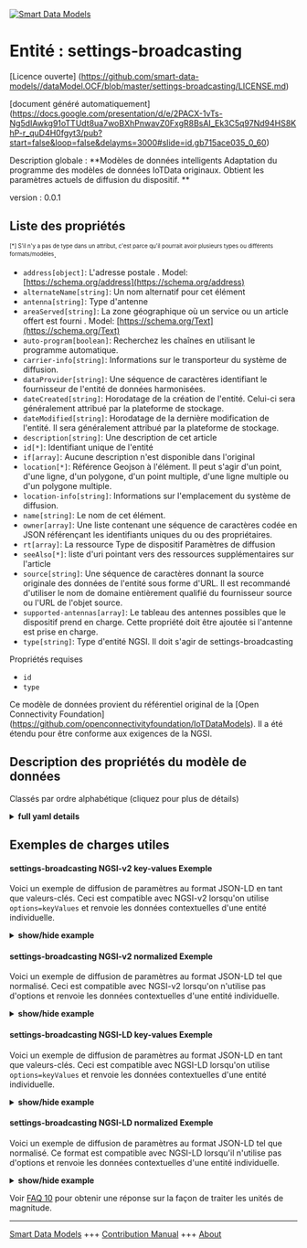 <!-- 10-Header -->  
[![Smart Data Models](https://smartdatamodels.org/wp-content/uploads/2022/01/SmartDataModels_logo.png "Logo")](https://smartdatamodels.org)  
Entité : settings-broadcasting  
==============================<!-- /10-Header -->  
<!-- 15-License -->  
[Licence ouverte] (https://github.com/smart-data-models//dataModel.OCF/blob/master/settings-broadcasting/LICENSE.md)  
[document généré automatiquement] (https://docs.google.com/presentation/d/e/2PACX-1vTs-Ng5dIAwkg91oTTUdt8ua7woBXhPnwavZ0FxgR8BsAI_Ek3C5q97Nd94HS8KhP-r_quD4H0fgyt3/pub?start=false&loop=false&delayms=3000#slide=id.gb715ace035_0_60)  
<!-- /15-License -->  
<!-- 20-Description -->  
Description globale : **Modèles de données intelligents Adaptation du programme des modèles de données IoTData originaux. Obtient les paramètres actuels de diffusion du dispositif. **  
version : 0.0.1  
<!-- /20-Description -->  
<!-- 30-PropertiesList -->  

## Liste des propriétés  

<sup><sub>[*] S'il n'y a pas de type dans un attribut, c'est parce qu'il pourrait avoir plusieurs types ou différents formats/modèles</sub></sup>.  
- `address[object]`: L'adresse postale  . Model: [https://schema.org/address](https://schema.org/address)- `alternateName[string]`: Un nom alternatif pour cet élément  - `antenna[string]`: Type d'antenne  - `areaServed[string]`: La zone géographique où un service ou un article offert est fourni  . Model: [https://schema.org/Text](https://schema.org/Text)- `auto-program[boolean]`: Recherchez les chaînes en utilisant le programme automatique.  - `carrier-info[string]`: Informations sur le transporteur du système de diffusion.  - `dataProvider[string]`: Une séquence de caractères identifiant le fournisseur de l'entité de données harmonisées.  - `dateCreated[string]`: Horodatage de la création de l'entité. Celui-ci sera généralement attribué par la plateforme de stockage.  - `dateModified[string]`: Horodatage de la dernière modification de l'entité. Il sera généralement attribué par la plateforme de stockage.  - `description[string]`: Une description de cet article  - `id[*]`: Identifiant unique de l'entité  - `if[array]`: Aucune description n'est disponible dans l'original  - `location[*]`: Référence Geojson à l'élément. Il peut s'agir d'un point, d'une ligne, d'un polygone, d'un point multiple, d'une ligne multiple ou d'un polygone multiple.  - `location-info[string]`: Informations sur l'emplacement du système de diffusion.  - `name[string]`: Le nom de cet élément.  - `owner[array]`: Une liste contenant une séquence de caractères codée en JSON référençant les identifiants uniques du ou des propriétaires.  - `rt[array]`: La ressource Type de dispositif Paramètres de diffusion  - `seeAlso[*]`: liste d'uri pointant vers des ressources supplémentaires sur l'article  - `source[string]`: Une séquence de caractères donnant la source originale des données de l'entité sous forme d'URL. Il est recommandé d'utiliser le nom de domaine entièrement qualifié du fournisseur source ou l'URL de l'objet source.  - `supported-antennas[array]`: Le tableau des antennes possibles que le dispositif prend en charge. Cette propriété doit être ajoutée si l'antenne est prise en charge.  - `type[string]`: Type d'entité NGSI. Il doit s'agir de settings-broadcasting  <!-- /30-PropertiesList -->  
<!-- 35-RequiredProperties -->  
Propriétés requises  
- `id`  - `type`  <!-- /35-RequiredProperties -->  
<!-- 40-RequiredProperties -->  
Ce modèle de données provient du référentiel original de la [Open Connectivity Foundation] (https://github.com/openconnectivityfoundation/IoTDataModels). Il a été étendu pour être conforme aux exigences de la NGSI.  
<!-- /40-RequiredProperties -->  
<!-- 50-DataModelHeader -->  
## Description des propriétés du modèle de données  
Classés par ordre alphabétique (cliquez pour plus de détails)  
<!-- /50-DataModelHeader -->  
<!-- 60-ModelYaml -->  
<details><summary><strong>full yaml details</strong></summary>    
```yaml  
settings-broadcasting:    
  description: 'Smart Data Models Program adaptation of the original IoTData data Models. Gets current device broadcasting settings.'    
  properties:    
    address:    
      description: 'The mailing address'    
      properties:    
        addressCountry:    
          description: 'Property. The country. For example, Spain. Model:''https://schema.org/addressCountry'''    
          type: string    
        addressLocality:    
          description: 'Property. The locality in which the street address is, and which is in the region. Model:''https://schema.org/addressLocality'''    
          type: string    
        addressRegion:    
          description: 'Property. The region in which the locality is, and which is in the country. Model:''https://schema.org/addressRegion'''    
          type: string    
        postOfficeBoxNumber:    
          description: 'Property. The post office box number for PO box addresses. For example, 03578. Model:''https://schema.org/postOfficeBoxNumber'''    
          type: string    
        postalCode:    
          description: 'Property. The postal code. For example, 24004. Model:''https://schema.org/https://schema.org/postalCode'''    
          type: string    
        streetAddress:    
          description: 'Property. The street address. Model:''https://schema.org/streetAddress'''    
          type: string    
      type: object    
      x-ngsi:    
        model: https://schema.org/address    
        type: Property    
    alternateName:    
      description: 'An alternative name for this item'    
      type: string    
      x-ngsi:    
        type: Property    
    antenna:    
      description: 'Type of antenna'    
      type: string    
      x-ngsi:    
        type: Property    
    areaServed:    
      description: 'The geographic area where a service or offered item is provided'    
      type: string    
      x-ngsi:    
        model: https://schema.org/Text    
        type: Property    
    auto-program:    
      description: 'Scan for channels using Auto Program.'    
      type: boolean    
      x-ngsi:    
        type: Property    
    carrier-info:    
      description: 'Carrier information of the broadcast system.'    
      type: string    
      x-ngsi:    
        type: Property    
    dataProvider:    
      description: 'A sequence of characters identifying the provider of the harmonised data entity.'    
      type: string    
      x-ngsi:    
        type: Property    
    dateCreated:    
      description: 'Entity creation timestamp. This will usually be allocated by the storage platform.'    
      format: date-time    
      type: string    
      x-ngsi:    
        type: Property    
    dateModified:    
      description: 'Timestamp of the last modification of the entity. This will usually be allocated by the storage platform.'    
      format: date-time    
      type: string    
      x-ngsi:    
        type: Property    
    description:    
      description: 'A description of this item'    
      type: string    
      x-ngsi:    
        type: Property    
    id:    
      anyOf: &settings-broadcasting_-_properties_-_owner_-_items_-_anyof    
        - description: 'Property. Identifier format of any NGSI entity'    
          maxLength: 256    
          minLength: 1    
          pattern: ^[\w\-\.\{\}\$\+\*\[\]`|~^@!,:\\]+$    
          type: string    
        - description: 'Property. Identifier format of any NGSI entity'    
          format: uri    
          type: string    
      description: 'Unique identifier of the entity'    
      x-ngsi:    
        type: Property    
    if:    
      description: 'No description is available in the original'    
      items:    
        enum:    
          - oic.if.rw    
          - oic.if.baseline    
        type: string    
      minItems: 2    
      readOnly: true    
      type: array    
      uniqueItems: true    
      x-ngsi:    
        type: Property    
    location:    
      description: 'Geojson reference to the item. It can be Point, LineString, Polygon, MultiPoint, MultiLineString or MultiPolygon'    
      oneOf:    
        - description: 'GeoProperty. Geojson reference to the item. Point'    
          properties:    
            bbox:    
              items:    
                type: number    
              minItems: 4    
              type: array    
            coordinates:    
              items:    
                type: number    
              minItems: 2    
              type: array    
            type:    
              enum:    
                - Point    
              type: string    
          required:    
            - type    
            - coordinates    
          title: 'GeoJSON Point'    
          type: object    
        - description: 'GeoProperty. Geojson reference to the item. LineString'    
          properties:    
            bbox:    
              items:    
                type: number    
              minItems: 4    
              type: array    
            coordinates:    
              items:    
                items:    
                  type: number    
                minItems: 2    
                type: array    
              minItems: 2    
              type: array    
            type:    
              enum:    
                - LineString    
              type: string    
          required:    
            - type    
            - coordinates    
          title: 'GeoJSON LineString'    
          type: object    
        - description: 'GeoProperty. Geojson reference to the item. Polygon'    
          properties:    
            bbox:    
              items:    
                type: number    
              minItems: 4    
              type: array    
            coordinates:    
              items:    
                items:    
                  items:    
                    type: number    
                  minItems: 2    
                  type: array    
                minItems: 4    
                type: array    
              type: array    
            type:    
              enum:    
                - Polygon    
              type: string    
          required:    
            - type    
            - coordinates    
          title: 'GeoJSON Polygon'    
          type: object    
        - description: 'GeoProperty. Geojson reference to the item. MultiPoint'    
          properties:    
            bbox:    
              items:    
                type: number    
              minItems: 4    
              type: array    
            coordinates:    
              items:    
                items:    
                  type: number    
                minItems: 2    
                type: array    
              type: array    
            type:    
              enum:    
                - MultiPoint    
              type: string    
          required:    
            - type    
            - coordinates    
          title: 'GeoJSON MultiPoint'    
          type: object    
        - description: 'GeoProperty. Geojson reference to the item. MultiLineString'    
          properties:    
            bbox:    
              items:    
                type: number    
              minItems: 4    
              type: array    
            coordinates:    
              items:    
                items:    
                  items:    
                    type: number    
                  minItems: 2    
                  type: array    
                minItems: 2    
                type: array    
              type: array    
            type:    
              enum:    
                - MultiLineString    
              type: string    
          required:    
            - type    
            - coordinates    
          title: 'GeoJSON MultiLineString'    
          type: object    
        - description: 'GeoProperty. Geojson reference to the item. MultiLineString'    
          properties:    
            bbox:    
              items:    
                type: number    
              minItems: 4    
              type: array    
            coordinates:    
              items:    
                items:    
                  items:    
                    items:    
                      type: number    
                    minItems: 2    
                    type: array    
                  minItems: 4    
                  type: array    
                type: array    
              type: array    
            type:    
              enum:    
                - MultiPolygon    
              type: string    
          required:    
            - type    
            - coordinates    
          title: 'GeoJSON MultiPolygon'    
          type: object    
      x-ngsi:    
        type: GeoProperty    
    location-info:    
      description: 'Location information of the broadcast system.'    
      type: string    
      x-ngsi:    
        type: Property    
    name:    
      description: 'The name of this item.'    
      type: string    
      x-ngsi:    
        type: Property    
    owner:    
      description: 'A List containing a JSON encoded sequence of characters referencing the unique Ids of the owner(s)'    
      items:    
        anyOf: *settings-broadcasting_-_properties_-_owner_-_items_-_anyof    
        description: 'Property. Unique identifier of the entity'    
      type: array    
      x-ngsi:    
        type: Property    
    rt:    
      description: 'The Resource Type of Device Settings for broadcasting'    
      items:    
        enum:    
          - oic.r.settings.broadcasting    
        type: string    
      minItems: 1    
      readOnly: true    
      type: array    
      uniqueItems: true    
      x-ngsi:    
        type: Property    
    seeAlso:    
      description: 'list of uri pointing to additional resources about the item'    
      oneOf:    
        - items:    
            format: uri    
            type: string    
          minItems: 1    
          type: array    
        - format: uri    
          type: string    
      x-ngsi:    
        type: Property    
    source:    
      description: 'A sequence of characters giving the original source of the entity data as a URL. Recommended to be the fully qualified domain name of the source provider, or the URL to the source object.'    
      type: string    
      x-ngsi:    
        type: Property    
    supported-antennas:    
      description: 'The array of possible antennas the device supports. This property should be added if antenna is supported.'    
      items:    
        type: string    
      minItems: 1    
      readOnly: true    
      type: array    
      x-ngsi:    
        type: Property    
    type:    
      description: 'NGSI entity type. It has to be settings-broadcasting'    
      enum:    
        - settings-broadcasting    
      type: string    
      x-ngsi:    
        type: Property    
  required:    
    - id    
    - type    
  type: object    
  x-derived-from: https://github.com/OpenInterConnect/IoTDataModels/blob/master/settings-broadcastingResURI.swagger.json    
  x-disclaimer: 'Redistribution and use in source and binary forms, with or without modification, are permitted  provided that the license conditions are met. Copyleft (c) 2021 Contributors to Smart Data Models Program'    
  x-license-url: https://github.com/smart-data-models/dataModel.OCF/blob/master/settings-broadcasting/LICENSE.md    
  x-model-schema: https://smart-data-models.github.io/dataModel.IoTDataModels/settings-broadcasting/schema.json    
  x-model-tags: OCF    
  x-version: 0.0.1    
```  
</details>    
<!-- /60-ModelYaml -->  
<!-- 70-MiddleNotes -->  
<!-- /70-MiddleNotes -->  
<!-- 80-Examples -->  
## Exemples de charges utiles  
#### settings-broadcasting NGSI-v2 key-values Exemple  
Voici un exemple de diffusion de paramètres au format JSON-LD en tant que valeurs-clés. Ceci est compatible avec NGSI-v2 lorsqu'on utilise `options=keyValues` et renvoie les données contextuelles d'une entité individuelle.  
<details><summary><strong>show/hide example</strong></summary>    
```json  
{  
  "id": "urn:ngsi-ld:settings-broadcasting:id:SLUP:43489974",  
  "dateCreated": "2006-03-23T01:49:22Z",  
  "dateModified": "1996-05-23T17:55:21Z",  
  "source": "Person contain eight foot yet film. Stuff life paper.",  
  "name": "Good friend pick physical too become teacher. Enjoy should near investment. Available left science up experience end.",  
  "alternateName": "We opportunity management before. Easy cause line dream area join let.",  
  "description": "Skill all room cost billion. Security herself beat everybody door.",  
  "dataProvider": "Bed hard again traditional success key either. Onto professional staff over attention. Other treatment pay property cut upon. Any action former matter gun.",  
  "owner": [  
    "urn:ngsi-ld:settings-broadcasting:items:LGAG:86343291",  
    "urn:ngsi-ld:settings-broadcasting:items:MPVF:05612437"  
  ],  
  "seeAlso": [  
    "urn:ngsi-ld:settings-broadcasting:items:CKBR:08618962",  
    "urn:ngsi-ld:settings-broadcasting:items:MUGP:50818543"  
  ],  
  "location": {  
    "type": "Point",  
    "coordinates": [  
      -80.067935,  
      -43.419269  
    ]  
  },  
  "address": {  
    "streetAddress": "Low election scientist up they night. Dark north tree.",  
    "addressLocality": "Decade more knowledge state need term. More case character owner skin ago. Hair generation environmental machine.",  
    "addressRegion": "After walk project reality challenge we quickly. Painting brother choice thousand go child.",  
    "addressCountry": "Article central standard door result heavy teacher. Friend democratic look member foot central around. Score successful item particularly country.",  
    "postalCode": "Agency opportunity listen relate product only memory. Well beyond network.",  
    "postOfficeBoxNumber": "Case interest arrive information. Without success current say account everybody."  
  },  
  "areaServed": "Worry here exist candidate. Avoid knowledge election audience yourself beat."  
}  
```  
</details>  
#### settings-broadcasting NGSI-v2 normalized Exemple  
Voici un exemple de diffusion de paramètres au format JSON-LD tel que normalisé. Ceci est compatible avec NGSI-v2 lorsqu'on n'utilise pas d'options et renvoie les données contextuelles d'une entité individuelle.  
<details><summary><strong>show/hide example</strong></summary>    
```json  
{  
  "id": {  
    "type": "string",  
    "value": "urn:ngsi-ld:settings-broadcasting:id:SLUP:43489974"  
  },  
  "dateCreated": {  
    "format": "date-time",  
    "type": "string",  
    "value": "2006-03-23T01:49:22Z"  
  },  
  "dateModified": {  
    "format": "date-time",  
    "type": "string",  
    "value": "1996-05-23T17:55:21Z"  
  },  
  "source": {  
    "type": "string",  
    "value": "Person contain eight foot yet film. Stuff life paper."  
  },  
  "name": {  
    "type": "string",  
    "value": "Good friend pick physical too become teacher. Enjoy should near investment. Available left science up experience end."  
  },  
  "alternateName": {  
    "type": "string",  
    "value": "We opportunity management before. Easy cause line dream area join let."  
  },  
  "description": {  
    "type": "string",  
    "value": "Skill all room cost billion. Security herself beat everybody door."  
  },  
  "dataProvider": {  
    "type": "string",  
    "value": "Bed hard again traditional success key either. Onto professional staff over attention. Other treatment pay property cut upon. Any action former matter gun."  
  },  
  "owner": {  
    "type": "array",  
    "value": [  
      "urn:ngsi-ld:settings-broadcasting:items:LGAG:86343291",  
      "urn:ngsi-ld:settings-broadcasting:items:MPVF:05612437"  
    ]  
  },  
  "seeAlso": {  
    "type": "array",  
    "value": [  
      "urn:ngsi-ld:settings-broadcasting:items:CKBR:08618962",  
      "urn:ngsi-ld:settings-broadcasting:items:MUGP:50818543"  
    ]  
  },  
  "location": {  
    "type": "object",  
    "value": {  
      "type": "Point",  
      "coordinates": [  
        -80.067935,  
        -43.419269  
      ]  
    }  
  },  
  "address": {  
    "type": "object",  
    "value": {  
      "streetAddress": "Low election scientist up they night. Dark north tree.",  
      "addressLocality": "Decade more knowledge state need term. More case character owner skin ago. Hair generation environmental machine.",  
      "addressRegion": "After walk project reality challenge we quickly. Painting brother choice thousand go child.",  
      "addressCountry": "Article central standard door result heavy teacher. Friend democratic look member foot central around. Score successful item particularly country.",  
      "postalCode": "Agency opportunity listen relate product only memory. Well beyond network.",  
      "postOfficeBoxNumber": "Case interest arrive information. Without success current say account everybody."  
    }  
  },  
  "areaServed": {  
    "type": "string",  
    "value": "Worry here exist candidate. Avoid knowledge election audience yourself beat."  
  }  
}  
```  
</details>  
#### settings-broadcasting NGSI-LD key-values Exemple  
Voici un exemple de diffusion de paramètres au format JSON-LD en tant que valeurs-clés. Ceci est compatible avec NGSI-LD lorsqu'on utilise `options=keyValues` et renvoie les données contextuelles d'une entité individuelle.  
<details><summary><strong>show/hide example</strong></summary>    
```json  
{  
    "id": "urn:ngsi-ld:settings-broadcasting:id:SLUP:43489974",  
    "dateCreated": "2006-03-23T01:49:22Z",  
    "dateModified": "1996-05-23T17:55:21Z",  
    "source": "Person contain eight foot yet film. Stuff life paper.",  
    "name": "Good friend pick physical too become teacher. Enjoy should near investment. Available left science up experience end.",  
    "alternateName": "We opportunity management before. Easy cause line dream area join let.",  
    "description": "Skill all room cost billion. Security herself beat everybody door.",  
    "dataProvider": "Bed hard again traditional success key either. Onto professional staff over attention. Other treatment pay property cut upon. Any action former matter gun.",  
    "owner": [  
        "urn:ngsi-ld:settings-broadcasting:items:LGAG:86343291",  
        "urn:ngsi-ld:settings-broadcasting:items:MPVF:05612437"  
    ],  
    "seeAlso": [  
        "urn:ngsi-ld:settings-broadcasting:items:CKBR:08618962",  
        "urn:ngsi-ld:settings-broadcasting:items:MUGP:50818543"  
    ],  
    "location": {  
        "type": "Point",  
        "coordinates": [  
            -80.067935,  
            -43.419269  
        ]  
    },  
    "address": {  
        "streetAddress": "Low election scientist up they night. Dark north tree.",  
        "addressLocality": "Decade more knowledge state need term. More case character owner skin ago. Hair generation environmental machine.",  
        "addressRegion": "After walk project reality challenge we quickly. Painting brother choice thousand go child.",  
        "addressCountry": "Article central standard door result heavy teacher. Friend democratic look member foot central around. Score successful item particularly country.",  
        "postalCode": "Agency opportunity listen relate product only memory. Well beyond network.",  
        "postOfficeBoxNumber": "Case interest arrive information. Without success current say account everybody."  
    },  
    "areaServed": "Worry here exist candidate. Avoid knowledge election audience yourself beat.",  
    "@context": [  
        "https://smartdatamodels.org/context.jsonld",  
        "https://raw.githubusercontent.com/smart-data-models/dataModel.OCF/master/context.jsonld"  
    ]  
}  
```  
</details>  
#### settings-broadcasting NGSI-LD normalized Exemple  
Voici un exemple de diffusion de paramètres au format JSON-LD tel que normalisé. Ce format est compatible avec NGSI-LD lorsqu'il n'utilise pas d'options et renvoie les données contextuelles d'une entité individuelle.  
<details><summary><strong>show/hide example</strong></summary>    
```json  
{  
    "id": "urn:ngsi-ld:settings-broadcasting:id:BHOO:39692040",  
    "dateCreated": {  
        "type": "Property",  
        "value": {  
            "@type": "DateTime",  
            "@value": "1982-12-04T02:37:52Z"  
        }  
    },  
    "dateModified": {  
        "type": "Property",  
        "value": {  
            "@type": "DateTime",  
            "@value": "1999-09-14T17:36:02Z"  
        }  
    },  
    "source": {  
        "type": "Property",  
        "value": "Everything field she piece hard ready. Drive voice produce show against occur happen. Role entire window on significant."  
    },  
    "name": {  
        "type": "Property",  
        "value": "Issue election exist college wall positive. Even fall skill foot small."  
    },  
    "alternateName": {  
        "type": "Property",  
        "value": "Word fact top shake across where. Choice pick manage billion right most. Professor financial among office power."  
    },  
    "description": {  
        "type": "Property",  
        "value": "State fast high perhaps trip voice. Oil teacher represent third. Possible spend left agreement outside page bank little. Collection fall those method three little."  
    },  
    "dataProvider": {  
        "type": "Property",  
        "value": "Knowledge body member fire newspaper. Democrat little smile. Commercial single buy spring evidence involve."  
    },  
    "owner": {  
        "type": "Property",  
        "value": [  
            "urn:ngsi-ld:settings-broadcasting:items:TJUK:79894047",  
            "urn:ngsi-ld:settings-broadcasting:items:OUMH:58838615"  
        ]  
    },  
    "seeAlso": {  
        "type": "Property",  
        "value": [  
            "urn:ngsi-ld:settings-broadcasting:items:VMSZ:11469759"  
        ]  
    },  
    "location": {  
        "type": "Property",  
        "value": {  
            "type": "Point",  
            "coordinates": [  
                -69.1373175,  
                -136.039644  
            ]  
        }  
    },  
    "address": {  
        "type": "Property",  
        "value": {  
            "streetAddress": "Ball feel summer meet much quickly a kid. Long interesting money everybody site approach situation. Team miss training minute American late condition.",  
            "addressLocality": "Quickly one attack. Can rule agency however.",  
            "addressRegion": "Improve century soldier join important toward. I training ago teach there sell. Leave agreement third sure even question.",  
            "addressCountry": "Image want trouble son. Position animal discussion rather bed must treat.",  
            "postalCode": "Pay sound agency player. Cover sport trip public.",  
            "postOfficeBoxNumber": "Plant mission candidate speech modern inside little. However increase her once together music. Blood boy glass however draw. Live cover if everybody no build."  
        }  
    },  
    "areaServed": {  
        "type": "Property",  
        "value": "Various vote suffer should goal bad. Early air laugh forward media whether similar."  
    },  
    "@context": [  
        "https://smartdatamodels.org/context.jsonld",  
        "https://raw.githubusercontent.com/smart-data-models/dataModel.OCF/master/context.jsonld"  
    ]  
}  
```  
</details><!-- /80-Examples -->  
<!-- 90-FooterNotes -->  
<!-- /90-FooterNotes -->  
<!-- 95-Units -->  
Voir [FAQ 10](https://smartdatamodels.org/index.php/faqs/) pour obtenir une réponse sur la façon de traiter les unités de magnitude.  
<!-- /95-Units -->  
<!-- 97-LastFooter -->  
---  
[Smart Data Models](https://smartdatamodels.org) +++ [Contribution Manual](https://bit.ly/contribution_manual) +++ [About](https://bit.ly/Introduction_SDM)<!-- /97-LastFooter -->  
